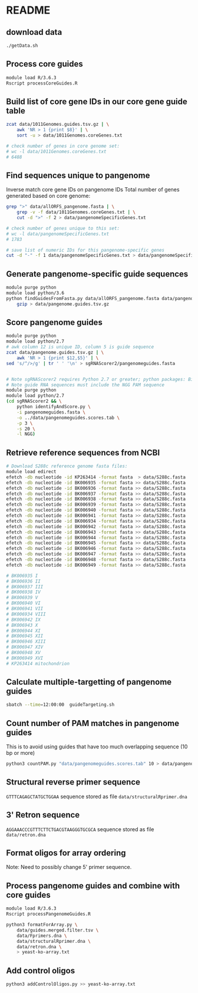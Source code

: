 # README

## download data
```bash
./getData.sh
```

## Process core guides
```bash
module load R/3.6.3
Rscript processCoreGuides.R
```

## Build list of core gene IDs in our core gene guide table
```bash
zcat data/1011Genomes.guides.tsv.gz | \
    awk 'NR > 1 {print $8}' | \
    sort -u > data/1011Genomes.coreGenes.txt

# check number of genes in core genome set:
# wc -l data/1011Genomes.coreGenes.txt
# 6488
```

## Find sequences unique to pangenome
Inverse match core gene IDs on pangenome IDs
Total number of genes generated based on core genome:
```bash
grep ">" data/allORFS_pangenome.fasta | \
    grep -v -f data/1011Genomes.coreGenes.txt | \
    cut -d ">" -f 2 > data/pangenomeSpecificGenes.txt

# check number of genes unique to this set:
# wc -l data/pangenomeSpecificGenes.txt
# 1783

# save list of numeric IDs for this pangenome-specific genes
cut -d "-" -f 1 data/pangenomeSpecificGenes.txt > data/pangenomeSpecificIDs.txt
```

## Generate pangenome-specific guide sequences
```bash
module purge python
module load python/3.6
python findGuidesFromFasta.py data/allORFS_pangenome.fasta data/pangenomeSpecificIDs.txt | \
    gzip > data/pangenome.guides.tsv.gz
```

## Score pangenome guides
```bash
module purge python
module load python/2.7
# awk column 12 is unique ID, column 5 is guide sequence
zcat data/pangenome.guides.tsv.gz | \
    awk 'NR > 1 {print $12,$5}' | \
sed 's/^/>/g' | tr ' ' '\n' > sgRNAScorer2/pangenomeguides.fasta


# Note sgRNAScorer2 requires Python 2.7 or greater; python packages: BioPython and and scikit-learn
# Note guide RNA sequences must include the NGG PAM sequence
module purge python
module load python/2.7
(cd sgRNAScorer2 && \
    python identifyAndScore.py \
    -i pangenomeguides.fasta \
    -o ../data/pangenomeguides.scores.tab \
    -p 3 \
    -s 20 \
    -l NGG)
```

## Retrieve reference sequences from NCBI
```bash
# Download S288c reference genome fasta files:
module load edirect
efetch -db nucleotide -id KP263414 -format fasta  > data/S288c.fasta
efetch -db nucleotide -id BK006935 -format fasta >> data/S288c.fasta 
efetch -db nucleotide -id BK006936 -format fasta >> data/S288c.fasta 
efetch -db nucleotide -id BK006937 -format fasta >> data/S288c.fasta 
efetch -db nucleotide -id BK006938 -format fasta >> data/S288c.fasta 
efetch -db nucleotide -id BK006939 -format fasta >> data/S288c.fasta 
efetch -db nucleotide -id BK006940 -format fasta >> data/S288c.fasta 
efetch -db nucleotide -id BK006941 -format fasta >> data/S288c.fasta 
efetch -db nucleotide -id BK006934 -format fasta >> data/S288c.fasta 
efetch -db nucleotide -id BK006942 -format fasta >> data/S288c.fasta 
efetch -db nucleotide -id BK006943 -format fasta >> data/S288c.fasta 
efetch -db nucleotide -id BK006944 -format fasta >> data/S288c.fasta 
efetch -db nucleotide -id BK006945 -format fasta >> data/S288c.fasta 
efetch -db nucleotide -id BK006946 -format fasta >> data/S288c.fasta 
efetch -db nucleotide -id BK006947 -format fasta >> data/S288c.fasta 
efetch -db nucleotide -id BK006948 -format fasta >> data/S288c.fasta 
efetch -db nucleotide -id BK006949 -format fasta >> data/S288c.fasta 

# BK006935 I
# BK006936 II
# BK006937 III
# BK006938 IV
# BK006939 V
# BK006940 VI
# BK006941 VII
# BK006934 VIII
# BK006942 IX
# BK006943 X
# BK006944 XI
# BK006945 XII
# BK006946 XIII
# BK006947 XIV
# BK006948 XV
# BK006949 XVI
# KP263414 mitochondrion
```

## Calculate multiple-targetting of pangenome guides
```bash
sbatch --time=12:00:00	guideTargeting.sh
```

## Count number of PAM matches in pangenome guides
This is to avoid using guides that have too much overlapping sequence (10 bp or more)
```bash
python3 countPAM.py "data/pangenomeguides.scores.tab" 10 > data/pangenomeguides.scores.pam.tsv
```

## Structural reverse primer sequence
`GTTTCAGAGCTATGCTGGAA` sequence stored as file `data/structuralRprimer.dna`

## 3' Retron sequence
`AGGAAACCCGTTTCTTCTGACGTAAGGGTGCGCA` sequence stored as file `data/retron.dna`

## Format oligos for array ordering
Note: Need to possibly change 5' primer sequence.

## Process pangenome guides and combine with core guides

```bash
module load R/3.6.3
Rscript processPangenomeGuides.R
```



```bash
python3 formatForArray.py \
    data/guides.merged.filter.tsv \
    data/Fprimers.dna \
    data/structuralRprimer.dna \
    data/retron.dna \
    > yeast-ko-array.txt
```

## Add control oligos
```bash
python3 addControlOligos.py >> yeast-ko-array.txt
```
